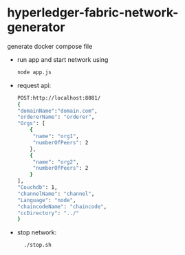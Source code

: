 # hyperledger-fabric-network-generator

generate docker compose file
* run app and start network using  
	```bash
	node app.js  
	```
* request api:   

	```bash
	POST:http://localhost:8081/
	{
	"domainName":"domain.com",
	"ordererName": "orderer",
	"Orgs": [
		{
		 "name": "org1",
		 "numberOfPeers": 2
		},
		{
		 "name": "org2",
		 "numberOfPeers": 2
		}
	],
	"Couchdb": 1,
	"channelName": "channel",
	"Language": "node",
	"chaincodeName": "chaincode",
	"ccDirectory": "../"
	}   
	``` 
* stop network:   
  ```bash
	./stop.sh 
	```
